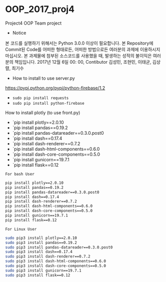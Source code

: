 # OOP_2017_proj4
Project4 OOP Team project
* Notice

본 코드를 실행하기 위해서는 Python 3.0.0 이상이 필요합니다.
본 Repository에 Commit된 Code를 어떠한 형태로든, 어떠한 방법으로든 여러분의 과제에 이용하시지 마십시오.
본 과제물에 첨부된 소스코드를 사용했을 때, 발생하는 성적의 불이익은 여러분의 책임입니다.
2017년 12월 6일 00: 00, Contibutor 김성민, 조현민, 이태균, 김상렬, 최기수


* How to install to use server.py
 
https://pypi.python.org/pypi/python-firebase/1.2
* `sudo pip install requests`
* `sudo pip install python-firebase`

How to install plotly (to use front.py)
* `pip install plotly==2.0.10 
* `pip install pandas==0.19.2
* `pip install pandas-datareader==0.3.0.post0
* `pip install dash==0.17.4
* `pip install dash-renderer==0.7.2
* `pip install dash-html-components==0.6.0
* `pip install dash-core-components==0.5.0
* `pip install gunicorn==19.7.1
* `pip install flask==0.12

`For bash User`
```bash
pip install plotly==2.0.10
pip install pandas==0.19.2
pip install pandas-datareader==0.3.0.post0
pip install dash==0.17.4
pip install dash-renderer==0.7.2
pip install dash-html-components==0.6.0
pip install dash-core-components==0.5.0
pip install gunicorn==19.7.1
pip install flask==0.12
```
`For Linux User`
```bash
sudo pip3 install plotly==2.0.10
sudo pip3 install pandas==0.19.2
sudo pip3 install pandas-datareader==0.3.0.post0
sudo pip3 install dash==0.17.4
sudo pip3 install dash-renderer==0.7.2
sudo pip3 install dash-html-components==0.6.0
sudo pip3 install dash-core-components==0.5.0
sudo pip3 install gunicorn==19.7.1
sudo pip3 install flask==0.12
```
